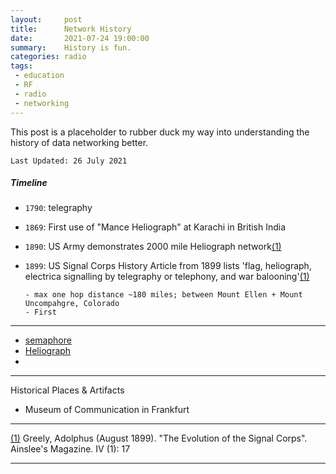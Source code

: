 ```yaml
---
layout:     post
title:      Network History
date:       2021-07-24 19:00:00
summary:    History is fun.
categories: radio
tags:
 - education
 - RF
 - radio
 - networking
---
```



This post is a placeholder to rubber duck my way into understanding the history of data networking better.

`Last Updated: 26 July 2021`

##### Timeline 

- `1790`:   telegraphy
- `1869`:   First use of "Mance Heliograph" at Karachi in British India 
- `1890`:   US Army demonstrates 2000 mile Heliograph network[(1)][1]
- `1899`:   US Signal Corps History Article from 1899 lists 'flag, heliograph, electrica signalling by telegraphy or telephony, and war balooning'[(1)][1]

      - max one hop distance ~180 miles; between Mount Ellen + Mount Uncompahgre, Colorado
      - First 
---



- [semaphore][wiki:semaphore]
- [Heliograph][wiki:heliograph]
- 


---
Historical Places & Artifacts

- Museum of Communication in Frankfurt


---

[1]: https://books.google.ca/books?id=q4sXAQAAMAAJ&q=volkmar&pg=PA17&redir_esc=y#v=snippet&q=volkmar&f=false
[(1)][1] Greely, Adolphus (August 1899). "The Evolution of the Signal Corps". Ainslee's Magazine. IV (1): 17

---
[wiki:semaphore]: https://en.wikipedia.org/wiki/Semaphore
[wiki:heliograph]: https://en.wikipedia.org/wiki/Heliograph
